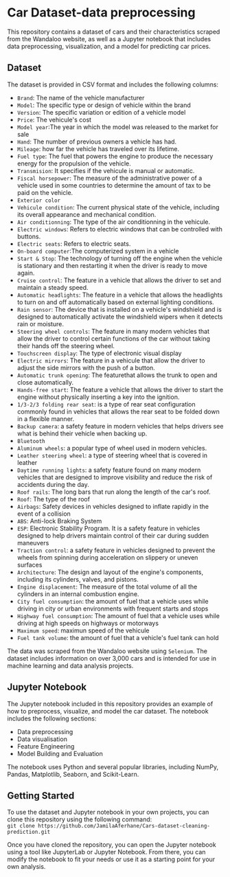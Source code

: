 # Car Dataset-data preprocessing

This repository contains a dataset of cars and their characteristics scraped from the Wandaloo website, as well as a Jupyter notebook that includes data preprocessing, visualization, and a model for predicting car prices.

## Dataset

The dataset is provided in CSV format and includes the following columns:

- `Brand`: The name of the vehicle manufacturer
- `Model`: The specific type or design of vehicle within the brand
- `Version`: The specific variation or edition of a vehicle model
- `Price`: The vehicule's cost
- `Model year`:The year in which the model was released to the market for sale
- `Hand`: The number of previous owners a vehicle has had.
- `Mileage`: how far the vehicle has traveled over its lifetime.
- `Fuel type`: The fuel that powers the engine to produce the necessary energy for the propulsion of the vehicle.
- `Transmision`: It specifies if the vehicule is manual or automatic.
- `Fiscal horsepower`: The measure of the administrative power of a vehicle used in some countries to determine the amount of tax to be paid on the vehicle.
- `Exterior color`
- `Vehicule condition`: The current physical state of the vehicle, including its overall appearance and mechanical condition. 
- `Air conditionning`: The type of the air conditionning in the vehicule.
- `Electric windows`: Refers to electric windows that can be controlled with buttons.
- `Electric seats`: Refers to electric seats.
- `On-board computer`:The computerized system in a vehicle
- `Start & Stop`: The technology of turning off the engine when the vehicle is stationary and then restarting it when the driver is ready to move again.
- `Cruise control`: The feature in a vehicle that allows the driver to set and maintain a steady speed.
- `Automatic headlights`: The feature in a vehicle that allows the headlights to turn on and off automatically based on external lighting conditions.
- `Rain sensor`: The device that is installed on a vehicle's windshield and is designed to automatically activate the windshield wipers when it detects rain or moisture.
- `Steering wheel controls`: The feature in many modern vehicles that allow the driver to control certain functions of the car without taking their hands off the steering wheel. 
- `Touchscreen display`: The type of electronic visual display
- `Electric mirrors`: The feature in a vehicule that allow the driver to adjust the side mirrors with the push of a button.
- `Automatic trunk opening`: The featurethat allows the trunk to open and close automatically.
- `Hands-free start`: The feature a vehicle that allows the driver to start the engine without physically inserting a key into the ignition.
- `1/3-2/3 folding rear seat`: is a type of rear seat configuration commonly found in vehicles that allows the rear seat to be folded down in a flexible manner.
- `Backup camera`: a safety feature in modern vehicles that helps drivers see what is behind their vehicle when backing up.
- `Bluetooth`
- `Aluminum wheels`: a popular type of wheel used in modern vehicles.
- `Leather steering wheel`: a type of steering wheel that is covered in leather
- `Daytime running lights`: a safety feature found on many modern vehicles that are designed to improve visibility and reduce the risk of accidents during the day.
- `Roof rails`: The long bars that run along the length of the car's roof.
- `Roof`: The type of the roof
- `Airbags`: Safety devices in vehicles designed to inflate rapidly in the event of a collision
- `ABS`: Anti-lock Braking System
- `ESP`: Electronic Stability Program. It is a safety feature in vehicles designed to help drivers maintain control of their car during sudden maneuvers
- `Traction control`: a safety feature in vehicles designed to prevent the wheels from spinning during acceleration on slippery or uneven surfaces
- `Architecture`: The design and layout of the engine's components, including its cylinders, valves, and pistons. 
- `Engine displacement`: The measure of the total volume of all the cylinders in an internal combustion engine. 
- `City fuel consumption`: the amount of fuel that a vehicle uses while driving in city or urban environments with frequent starts and stops
- `Highway fuel consumption`: The amount of fuel that a vehicle uses while driving at high speeds on highways or motorways
- `Maximum speed`: maximun speed of the vehicule
- `Fuel tank volume`: the amount of fuel that a vehicle's fuel tank can hold

The data was scraped from the Wandaloo website using `Selenium`. The dataset includes information on over 3,000 cars and is intended for use in machine learning and data analysis projects.

## Jupyter Notebook

The Jupyter notebook included in this repository provides an example of how to preprocess, visualize, and model the car dataset. The notebook includes the following sections:

- Data preprocessing
- Data visualisation
- Feature Engineering
- Model Building and Evaluation

The notebook uses Python and several popular libraries, including NumPy, Pandas, Matplotlib, Seaborn, and Scikit-Learn.

## Getting Started

To use the dataset and Jupyter notebook in your own projects, you can clone this repository using the following command:
<br>
`git clone https://github.com/JamilaAferhane/Cars-dataset-cleaning-prediction.git`

Once you have cloned the repository, you can open the Jupyter notebook using a tool like JupyterLab or Jupyter Notebook. From there, you can modify the notebook to fit your needs or use it as a starting point for your own analysis.
